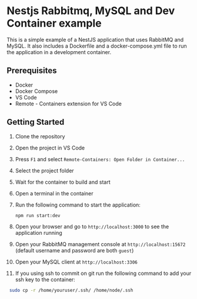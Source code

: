# Nestjs Rabbitmq, MySQL and Dev Container example

This is a simple example of a NestJS application that uses RabbitMQ and MySQL. It also includes a Dockerfile and a docker-compose.yml file to run the application in a development container.

## Prerequisites

- Docker
- Docker Compose
- VS Code
- Remote - Containers extension for VS Code

## Getting Started

1. Clone the repository
2. Open the project in VS Code
3. Press `F1` and select `Remote-Containers: Open Folder in Container...`
4. Select the project folder
5. Wait for the container to build and start
6. Open a terminal in the container
7. Run the following command to start the application:

   ```bash
   npm run start:dev
   ```

8. Open your browser and go to `http://localhost:3000` to see the application running
9. Open your RabbitMQ management console at `http://localhost:15672` (default username and password are both `guest`)
10. Open your MySQL client at `http://localhost:3306`  
11. If you using ssh to commit on git run the following command to add your ssh key to the container:

```bash
 sudo cp -r /home/youruser/.ssh/ /home/node/.ssh
```
